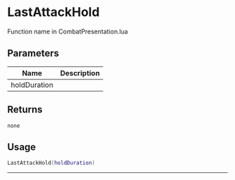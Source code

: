 # LastAttackHold

Function name in CombatPresentation.lua

## Parameters

| Name         | Description |
| ------------ | ----------- |
| holdDuration |             |

## Returns

`none`

## Usage

```lua
LastAttackHold(holdDuration)
```

---

